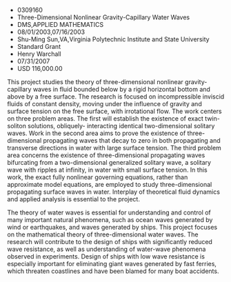 
* 0309160
* Three-Dimensional Nonlinear Gravity-Capillary Water Waves
* DMS,APPLIED MATHEMATICS
* 08/01/2003,07/16/2003
* Shu-Ming Sun,VA,Virginia Polytechnic Institute and State University
* Standard Grant
* Henry Warchall
* 07/31/2007
* USD 116,000.00

This project studies the theory of three-dimensional nonlinear gravity-capillary
waves in fluid bounded below by a rigid horizontal bottom and above by a free
surface. The research is focused on incompressible inviscid fluids of constant
density, moving under the influence of gravity and surface tension on the free
surface, with irrotational flow. The work centers on three problem areas. The
first will establish the existence of exact twin-soliton solutions, obliquely-
interacting identical two-dimensional solitary waves. Work in the second area
aims to prove the existence of three-dimensional propagating waves that decay to
zero in both propagating and transverse directions in water with large surface
tension. The third problem area concerns the existence of three-dimensional
propagating waves bifurcating from a two-dimensional generalized solitary wave,
a solitary wave with ripples at infinity, in water with small surface tension.
In this work, the exact fully nonlinear governing equations, rather than
approximate model equations, are employed to study three-dimensional propagating
surface waves in water. Interplay of theoretical fluid dynamics and applied
analysis is essential to the project.

The theory of water waves is essential for understanding and control of many
important natural phenomena, such as ocean waves generated by wind or
earthquakes, and waves generated by ships. This project focuses on the
mathematical theory of three-dimensional water waves. The research will
contribute to the design of ships with significantly reduced wave resistance, as
well as understanding of water-wave phenomena observed in experiments. Design of
ships with low wave resistance is especially important for eliminating giant
waves generated by fast ferries, which threaten coastlines and have been blamed
for many boat accidents.
